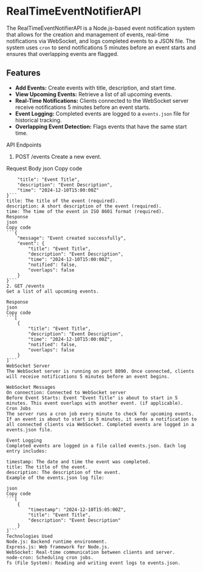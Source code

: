 # RealTimeEventNotifierAPI

The RealTimeEventNotifierAPI is a Node.js-based event notification system that allows for the creation and management of events, real-time notifications via WebSocket, and logs completed events to a JSON file. The system uses `cron` to send notifications 5 minutes before an event starts and ensures that overlapping events are flagged.

## Features

- **Add Events:** Create events with title, description, and start time.
- **View Upcoming Events:** Retrieve a list of all upcoming events.
- **Real-Time Notifications:** Clients connected to the WebSocket server receive notifications 5 minutes before an event starts.
- **Event Logging:** Completed events are logged to a `events.json` file for historical tracking.
- **Overlapping Event Detection:** Flags events that have the same start time.


API Endpoints
1. POST /events
Create a new event.

Request Body
json
Copy code
```{
    "title": "Event Title",
    "description": "Event Description",
    "time": "2024-12-10T15:00:00Z"
}```
title: The title of the event (required).
description: A short description of the event (required).
time: The time of the event in ISO 8601 format (required).
Response
json
Copy code
```{
    "message": "Event created successfully",
    "event": {
        "title": "Event Title",
        "description": "Event Description",
        "time": "2024-12-10T15:00:00Z",
        "notified": false,
        "overlaps": false
    }
}```
2. GET /events
Get a list of all upcoming events.

Response
json
Copy code
```[
    {
        "title": "Event Title",
        "description": "Event Description",
        "time": "2024-12-10T15:00:00Z",
        "notified": false,
        "overlaps": false
    }
]```
WebSocket Server
The WebSocket server is running on port 8090. Once connected, clients will receive notifications 5 minutes before an event begins.

WebSocket Messages
On connection: Connected to WebSocket server
Before Event Starts: Event "Event Title" is about to start in 5 minutes. This event overlaps with another event. (if applicable).
Cron Jobs
The server runs a cron job every minute to check for upcoming events. If an event is about to start in 5 minutes, it sends a notification to all connected clients via WebSocket. Completed events are logged in a events.json file.

Event Logging
Completed events are logged in a file called events.json. Each log entry includes:

timestamp: The date and time the event was completed.
title: The title of the event.
description: The description of the event.
Example of the events.json log file:

json
Copy code
```[
    {
        "timestamp": "2024-12-10T15:05:00Z",
        "title": "Event Title",
        "description": "Event Description"
    }
]```
Technologies Used
Node.js: Backend runtime environment.
Express.js: Web framework for Node.js.
WebSocket: Real-time communication between clients and server.
node-cron: Scheduling cron jobs.
fs (File System): Reading and writing event logs to events.json.

